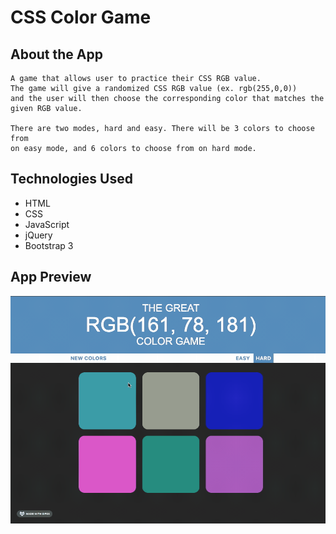 # CSS Color Game

## About the App

    A game that allows user to practice their CSS RGB value.
    The game will give a randomized CSS RGB value (ex. rgb(255,0,0))
    and the user will then choose the corresponding color that matches the
    given RGB value.

    There are two modes, hard and easy. There will be 3 colors to choose from
    on easy mode, and 6 colors to choose from on hard mode.

## Technologies Used
- HTML
- CSS
- JavaScript
- jQuery
- Bootstrap 3

## App Preview
![app preview](apppreview.gif)
